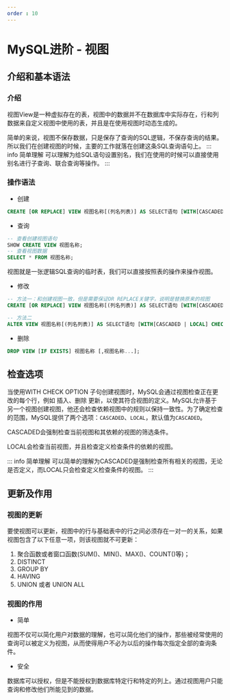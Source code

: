 ```yaml
---
order : 10
---
```

# MySQL进阶 - 视图
## 介绍和基本语法

### 介绍

视图View是一种虚拟存在的表，视图中的数据并不在数据库中实际存在，行和列数据来自定义视图中使用的表，并且是在使用视图时动态生成的。

简单的来说，视图不保存数据，只是保存了查询的SQL逻辑，不保存查询的结果。所以我们在创建视图的时候，主要的工作就落在创建这条SQL查询语句上。
::: info 简单理解
可以理解为给SQL语句设置别名，我们在使用的时候可以直接使用别名进行子查询、联合查询等操作。
:::
### 操作语法

- 创建
```sql
CREATE [OR REPLACE] VIEW 视图名称[(列名列表)] AS SELECT语句 [WITH[CASCADED | LOCAL] CHECK OPTION];
```
- 查询
```sql
-- 查看创建视图语句
SHOW CREATE VIEW 视图名称;
-- 查看视图数据
SELECT * FROM 视图名称;
```

视图就是一张逻辑SQL查询的临时表，我们可以直接按照表的操作来操作视图。
- 修改
```sql
-- 方法一：和创建视图一致，但是需要保证OR REPLACE关键字，说明是替换原来的视图
CREATE [OR REPLACE] VIEW 视图名称[(列名列表)] AS SELECT语句 [WITH[CASCADED | LOCAL] CHECK OPTION];

-- 方法二
ALTER VIEW 视图名称[(列名列表)] AS SELECT语句 [WITH[CASCADED | LOCAL] CHECK OPTION];
```
- 删除
```sql
DROP VIEW [IF EXISTS] 视图名称 [,视图名称...];
```
## 检查选项

当使用WITH CHECK OPTION 子句创建视图时，MySQL会通过视图检查正在更改的每个行，例如 插入、删除 更新，以使其符合视图的定义。MySQL允许基于另一个视图创建视图，他还会检查依赖视图中的规则以保持一致性。为了确定检查的范围，MySQL提供了两个选项：`CASCADED`、`LOCAL`，默认值为`CASCADED`。

CASCADED会强制检查当前视图和其依赖的视图的筛选条件。

LOCAL会检查当前视图，并且检查定义检查条件的依赖的视图。

::: info 简单理解
可以简单的理解为CASCADED是强制检查所有相关的视图，无论是否定义，而LOCAL只会检查定义检查条件的视图。
:::

## 更新及作用

### 视图的更新

要使视图可以更新，视图中的行与基础表中的行之间必须存在一对一的关系，如果视图包含了以下任意一项，则该视图就不可更新：
1. 聚合函数或者窗口函数(SUM()、MIN()、MAX()、COUNT()等)；
2. DISTINCT
3. GROUP BY
4. HAVING
5. UNION 或者 UNION ALL

### 视图的作用

- 简单

视图不仅可以简化用户对数据的理解，也可以简化他们的操作，那些被经常使用的查询可以被定义为视图，从而使得用户不必为以后的操作每次指定全部的查询条件。

- 安全

数据库可以授权，但是不能授权到数据库特定行和特定的列上。通过视图用户只能查询和修改他们所能见到的数据。

